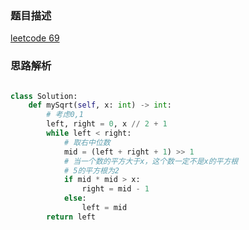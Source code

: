 ### 题目描述

[leetcode 69](https://leetcode-cn.com/problems/sqrtx/)

### 思路解析

```python

class Solution:
    def mySqrt(self, x: int) -> int:
        # 考虑0,1
        left, right = 0, x // 2 + 1
        while left < right:
            # 取右中位数
            mid = (left + right + 1) >> 1
            # 当一个数的平方大于x，这个数一定不是x的平方根
            # 5的平方根为2
            if mid * mid > x:
                right = mid - 1
            else:
                left = mid
        return left


```
